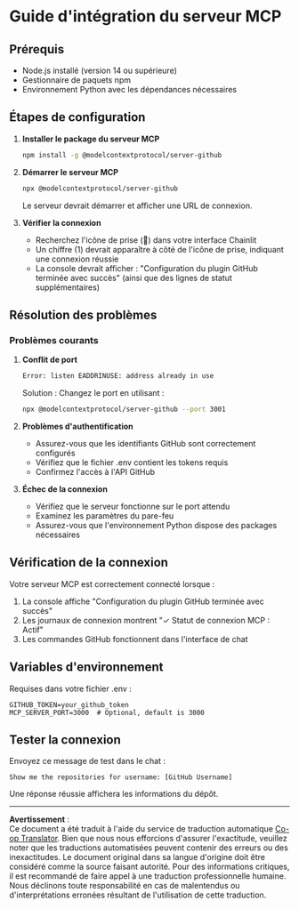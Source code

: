 <!--
CO_OP_TRANSLATOR_METADATA:
{
  "original_hash": "c4be907703b836d1a1c360db20da4de9",
  "translation_date": "2025-08-28T09:59:35+00:00",
  "source_file": "11-agentic-protocols/code_samples/github-mcp/MCP_SETUP.md",
  "language_code": "fr"
}
-->
# Guide d'intégration du serveur MCP

## Prérequis
- Node.js installé (version 14 ou supérieure)
- Gestionnaire de paquets npm
- Environnement Python avec les dépendances nécessaires

## Étapes de configuration

1. **Installer le package du serveur MCP**  
   ```bash
   npm install -g @modelcontextprotocol/server-github
   ```

2. **Démarrer le serveur MCP**  
   ```bash
   npx @modelcontextprotocol/server-github
   ```  
   Le serveur devrait démarrer et afficher une URL de connexion.

3. **Vérifier la connexion**  
   - Recherchez l'icône de prise (🔌) dans votre interface Chainlit  
   - Un chiffre (1) devrait apparaître à côté de l'icône de prise, indiquant une connexion réussie  
   - La console devrait afficher : "Configuration du plugin GitHub terminée avec succès" (ainsi que des lignes de statut supplémentaires)

## Résolution des problèmes

### Problèmes courants

1. **Conflit de port**  
   ```bash
   Error: listen EADDRINUSE: address already in use
   ```  
   Solution : Changez le port en utilisant :  
   ```bash
   npx @modelcontextprotocol/server-github --port 3001
   ```

2. **Problèmes d'authentification**  
   - Assurez-vous que les identifiants GitHub sont correctement configurés  
   - Vérifiez que le fichier .env contient les tokens requis  
   - Confirmez l'accès à l'API GitHub

3. **Échec de la connexion**  
   - Vérifiez que le serveur fonctionne sur le port attendu  
   - Examinez les paramètres du pare-feu  
   - Assurez-vous que l'environnement Python dispose des packages nécessaires

## Vérification de la connexion

Votre serveur MCP est correctement connecté lorsque :  
1. La console affiche "Configuration du plugin GitHub terminée avec succès"  
2. Les journaux de connexion montrent "✓ Statut de connexion MCP : Actif"  
3. Les commandes GitHub fonctionnent dans l'interface de chat

## Variables d'environnement

Requises dans votre fichier .env :  
```
GITHUB_TOKEN=your_github_token
MCP_SERVER_PORT=3000  # Optional, default is 3000
```

## Tester la connexion

Envoyez ce message de test dans le chat :  
```
Show me the repositories for username: [GitHub Username]
```  
Une réponse réussie affichera les informations du dépôt.

---

**Avertissement** :  
Ce document a été traduit à l'aide du service de traduction automatique [Co-op Translator](https://github.com/Azure/co-op-translator). Bien que nous nous efforcions d'assurer l'exactitude, veuillez noter que les traductions automatisées peuvent contenir des erreurs ou des inexactitudes. Le document original dans sa langue d'origine doit être considéré comme la source faisant autorité. Pour des informations critiques, il est recommandé de faire appel à une traduction professionnelle humaine. Nous déclinons toute responsabilité en cas de malentendus ou d'interprétations erronées résultant de l'utilisation de cette traduction.